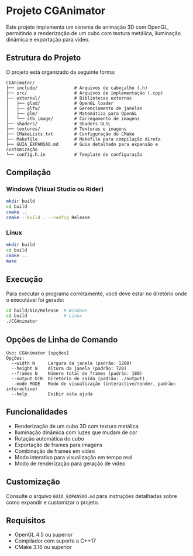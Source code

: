 # Projeto CGAnimator

Este projeto implementa um sistema de animação 3D com OpenGL, permitindo a renderização de um cubo com textura metálica, iluminação dinâmica e exportação para vídeo.

## Estrutura do Projeto

O projeto está organizado da seguinte forma:
```
CGAnimator/
├── include/              # Arquivos de cabeçalho (.h)
├── src/                  # Arquivos de implementação (.cpp)
├── external/             # Bibliotecas externas
│   ├── glad/             # OpenGL loader
│   ├── glfw/             # Gerenciamento de janelas
│   ├── glm/              # Matemática para OpenGL
│   └── stb_image/        # Carregamento de imagens
├── shaders/              # Shaders GLSL
├── textures/             # Texturas e imagens
├── CMakeLists.txt        # Configuração do CMake
├── Makefile              # Makefile para compilação direta
├── GUIA_EXPANSAO.md      # Guia detalhado para expansão e customização
└── config.h.in           # Template de configuração
```

## Compilação

### Windows (Visual Studio ou Rider)
```bash
mkdir build
cd build
cmake ..
cmake --build . --config Release
```

### Linux
```bash
mkdir build
cd build
cmake ..
make
```

## Execução

Para executar o programa corretamente, você deve estar no diretório onde o executável foi gerado:
```bash
cd build/bin/Release  # Windows
cd build              # Linux
./CGAnimator
```

## Opções de Linha de Comando

```
Uso: CGAnimator [opções]
Opções:
  --width N     Largura da janela (padrão: 1280)
  --height N    Altura da janela (padrão: 720)
  --frames N    Número total de frames (padrão: 180)
  --output DIR  Diretório de saída (padrão: ./output)
  --mode MODE   Modo de visualização (interactive/render, padrão: interactive)
  --help        Exibir esta ajuda
```

## Funcionalidades

- Renderização de um cubo 3D com textura metálica
- Iluminação dinâmica com luzes que mudam de cor
- Rotação automática do cubo
- Exportação de frames para imagens
- Combinação de frames em vídeo
- Modo interativo para visualização em tempo real
- Modo de renderização para geração de vídeo

## Customização

Consulte o arquivo `GUIA_EXPANSAO.md` para instruções detalhadas sobre como expandir e customizar o projeto.

## Requisitos

- OpenGL 4.5 ou superior
- Compilador com suporte a C++17
- CMake 3.16 ou superior
